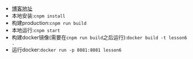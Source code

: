 - [博客地址](https://www.jianshu.com/p/df1b82dfd483)
- 本地安装:`cnpm install`
- 构建production:`cnpm run build`
- 本地运行:`cnpm start`
- 构建docker镜像(需要在`cnpm run build`之后运行):`docker build -t lesson6 .`
- 运行docker:`docker run -p 8081:8081 lesson6`
